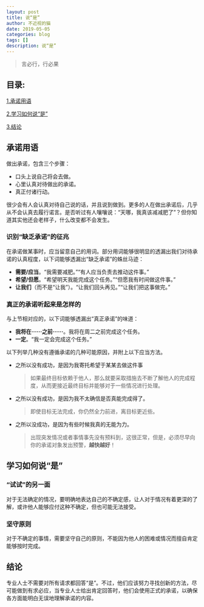 ```yaml
---
layout: post
title: 说“是”
author: 不近视的猫
date: 2019-05-05
categories: blog
tags: []
description: 说“是”
---
```




> 言必行，行必果

## 目录:
[1.承诺用语](#1)

[2.学习如何说“是”](#2)

[3.结论](#3)

## <span id = "1">承诺用语</span>
做出承诺，包含三个步骤：

- 口头上说自己将会去做。
- 心里认真对待做出的承诺。
- 真正付诸行动。

很少会有人会认真对待自己说的话，并且说到做到。更多的人在做出承诺后，几乎从不会认真去履行诺言。是否听过有人嚷嚷说：“天哪，我真该减减肥了”？但你知道其实他还会老样子，什么改变都不会发生。

### 识别“缺乏承诺”的征兆
在承诺做某事时，应当留意自己的用词。部分用词能够很明显的透漏出我们对待承诺的认真程度，以下词能够透漏出“缺乏承诺”的蛛丝马迹：

- **需要/应当**。“我需要减肥。”“有人应当负责去推动这件事。”
- **希望/但愿**。“希望明天我能完成这个任务。”“但愿我有时间做这件事。”
- **让我们**（而不是“让我”）。“让我们回头再见。”“让我们把这事做完。”

### 真正的承诺听起来是怎样的
与上节相对应的，以下词能够透漏出“真正承诺”的味道：

- **我将在······之前······**。我将在周二之前完成这个任务。
- **一定**。“我一定会完成这个任务。”

以下列举几种没有遵循承诺的几种可能原因，并附上以下应当方法。

- 之所以没有成功，是因为我寄托希望于某某去做这件事

	> 如果最终目标依赖于他人，那么就要采取措施去不断了解他人的完成程度，从而更接近最终目标并能够对于一些情况进行处理。
	
- 之所以没有成功，是因为我不太确信是否真能完成得了。

	> 即使目标无法完成，你仍然全力前进，离目标更近些。
	
- 之所以没成功，是因为有些时候我真的无能为力。

	> 出现突发情况或者事情事先没有预料到，这很正常，但是，必须尽早向你的承诺对象发出预警，**越快越好**！

## <span id = "2">学习如何说“是”</span>
### “试试”的另一面
对于无法确定的情况，要明确地表达自己的不确定感，让人对于情况有着更深的了解，或许他人能够应付这种不确定，但也可能无法接受。

### 坚守原则
对于不确定的事情，需要坚守自己的原则，不能因为他人的困难或情况而擅自肯定能够按时完成。

## <span id = "3">结论</span>
专业人士不需要对所有请求都回答“是”。不过，他们应该努力寻找创新的方法，尽可能做到有求必应，当专业人士给出肯定回答时，他们会使用正式的承诺，以确保各方面能明白无误地理解承诺的内容。




